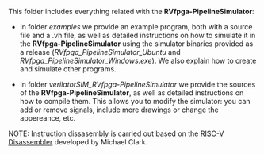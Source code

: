 This folder includes everything related with the **RVfpga-PipelineSimulator**:

* In folder *examples* we provide an example program, both with a source file and a .vh file, as well as detailed instructions on how to simulate it in the **RVfpga-PipelineSimulator** using the simulator binaries provided as a release (*RVfpga_PipelineSimulator_Ubuntu* and *RVfpga_PipelineSimulator_Windows.exe*). We also explain how to create and simulate other programs.

* In folder *verilatorSIM_RVfpga-PipelineSimulator* we provide the sources of the **RVfpga-PipelineSimulator**, as well as detailed instructions on how to compile them. This allows you to modify the simulator: you can add or remove signals, include more drawings or change the appereance, etc.

NOTE: Instruction dissasembly is carried out based on the [RISC-V Disassembler](https://github.com/michaeljclark/riscv-disassembler) developed by Michael Clark.
